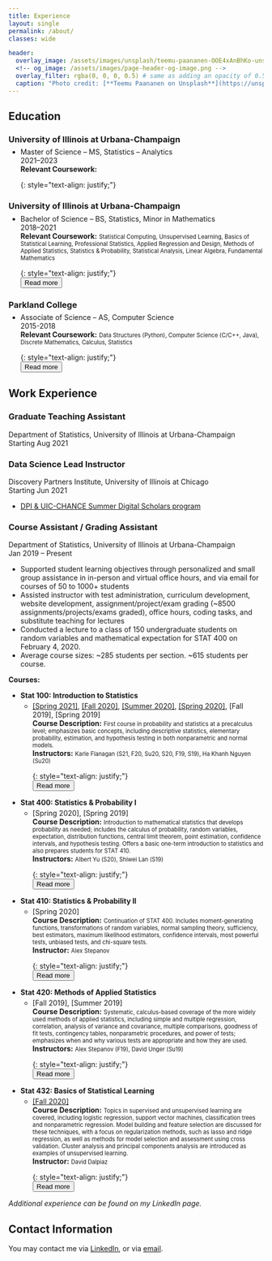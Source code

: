 ```yaml
---
title: Experience
layout: single
permalink: /about/
classes: wide

header:
  overlay_image: /assets/images/unsplash/teemu-paananen-OOE4xAnBhKo-unsplash.jpg
  <!-- og_image: /assets/images/page-header-og-image.png -->
  overlay_filter: rgba(0, 0, 0, 0.5) # same as adding an opacity of 0.5 to a black background
  caption: "Photo credit: [**Teemu Paananen on Unsplash**](https://unsplash.com/photos/OOE4xAnBhKo)"
---
```


## Education

### University of Illinois at Urbana-Champaign
  * <p style="margin-top:-10px;">
      Master of Science – MS, Statistics – Analytics
      <br>2021–2023
      <span id="MSbr"></span>
      <span id="MStext">
        <br><b>Relevant Coursework:</b> <span style="font-size:80%;"></span>
      </span>
    </p>
    {: style="text-align: justify;"}
    <!-- <div class="experience"><button class="btn" onclick="readMore('MS')" id="MSbtn">Read more <i class="fas fa-chevron-circle-down fa-2x"></i></button></div> -->

### University of Illinois at Urbana-Champaign
  * <p style="margin-top:-10px;">
      Bachelor of Science – BS, Statistics, Minor in Mathematics
      <br>2018–2021
      <span id="BSbr"></span>
      <span id="BStext">
        <br><b>Relevant Coursework:</b> <span style="font-size:80%;">Statistical Computing, Unsupervised Learning, Basics of Statistical Learning, Professional Statistics, Applied Regression and Design, Methods of Applied Statistics, Statistics & Probability, Statistical Analysis, Linear Algebra, Fundamental Mathematics</span>
      </span>
    </p>
    {: style="text-align: justify;"}
    <div class="experience"><button class="btn" onclick="readMore('BS')" id="BSbtn">Read more <i class="fas fa-chevron-circle-down fa-2x"></i></button></div>

### Parkland College
  * <p style="margin-top:-10px;">
      Associate of Science – AS, Computer Science
      <br>2015-2018
      <span id="ASbr"></span>
      <span id="AStext">
        <br><b>Relevant Coursework:</b> <span style="font-size:80%;">Data Structures (Python), Computer Science (C/C++, Java), Discrete Mathematics, Calculus, Statistics</span>
      </span>
    </p>
    {: style="text-align: justify;"}
    <div class="experience"><button class="btn" onclick="readMore('AS')" id="ASbtn">Read more <i class="fas fa-chevron-circle-down fa-2x"></i></button></div>

## Work Experience

### Graduate Teaching Assistant
Department of Statistics, University of Illinois at Urbana-Champaign
<br>Starting Aug 2021

### Data Science Lead Instructor
Discovery Partners Institute, University of Illinois at Chicago
<br>Starting Jun 2021
- <a href="https://dpi.uillinois.edu/events/chance-info/" target="_blank">DPI & UIC-CHANCE Summer Digital Scholars program</a>

### Course Assistant / Grading Assistant
Department of Statistics, University of Illinois at Urbana-Champaign
<br>Jan 2019 – Present
- Supported student learning objectives through personalized and small group assistance in in-person and virtual office hours, and via email for courses of 50 to 1000+ students
- Assisted instructor with test administration, curriculum development, website development, assignment/project/exam grading (~8500 assignments/projects/exams graded), office hours, coding tasks, and substitute teaching for lectures
- Conducted a lecture to a class of 150 undergraduate students on random variables and mathematical expectation for STAT 400 on February 4, 2020.
- Average course sizes: ~285 students per section. ~615 students per course.

**Courses:**
* **Stat 100: Introduction to Statistics**
  * <p style="margin-top:-10px;">
      <a href="https://karleflanagan.github.io/stat100S21/" target = "_blank">[Spring 2021]</a>, <a href="https://karleflanagan.github.io/stat100F20/" target="_blank">[Fall 2020]</a>, <a href="https://nkha149.github.io/stat100-su2020/" target="_blank">[Summer 2020]</a>, <a href="https://karleflanagan.github.io/stat100S20/" target="_blank">[Spring 2020]</a>, [Fall 2019], [Spring 2019] 
      <span id="S100br"></span>
      <span id="S100text">
        <br><b>Course Description:</b> <span style="font-size:80%;">First course in probability and statistics at a precalculus level; emphasizes basic concepts, including descriptive statistics, elementary probability, estimation, and hypothesis testing in both nonparametric and normal models.</span>
        <br><b>Instructors:</b> <span style="font-size:80%;">Karle Flanagan (S21, F20, Su20, S20, F19, S19), Ha Khanh Nguyen (Su20)</span>
      </span>
    </p>
    {: style="text-align: justify;"}
    <div class="experience"><button class="btn" onclick="readMore('S100')" id="S100btn">Read more <i class="fas fa-chevron-circle-down fa-2x"></i></button></div>

* **Stat 400: Statistics & Probability I**
  * <p style="margin-top:-10px;">
      [Spring 2020], [Spring 2019]
      <span id="S400br"></span>
      <span id="S400text">
        <br><b>Course Description:</b> <span style="font-size:80%;">Introduction to mathematical statistics that develops probability as needed; includes the calculus of probability, random variables, expectation, distribution functions, central limit theorem, point estimation, confidence intervals, and hypothesis testing. Offers a basic one-term introduction to statistics and also prepares students for STAT 410.</span>
        <br><b>Instructors:</b> <span style="font-size:80%;">Albert Yu (S20), Shiwei Lan (S19)</span>
      </span>
    </p>
    {: style="text-align: justify;"}
    <div class="experience"><button class="btn" onclick="readMore('S400')" id="S400btn">Read more <i class="fas fa-chevron-circle-down fa-2x"></i></button></div>

* **Stat 410: Statistics & Probability II**
  * <p style="margin-top:-10px;">
      [Spring 2020]
      <span id="S410br"></span>
      <span id="S410text">
        <br><b>Course Description:</b> <span style="font-size:80%;">Continuation of STAT 400. Includes moment-generating functions, transformations of random variables, normal sampling theory, sufficiency, best estimators, maximum likelihood estimators, confidence intervals, most powerful tests, unbiased tests, and chi-square tests.</span>
        <br><b>Instructor:</b> <span style="font-size:80%;">Alex Stepanov</span>
      </span>
    </p>
    {: style="text-align: justify;"}
    <div class="experience"><button class="btn" onclick="readMore('S410')" id="S410btn">Read more <i class="fas fa-chevron-circle-down fa-2x"></i></button></div>

* **Stat 420: Methods of Applied Statistics**
  * <p style="margin-top:-10px;">
      [Fall 2019], [Summer 2019]
      <span id="S420br"></span>
      <span id="S420text">
        <br><b>Course Description:</b> <span style="font-size:80%;">Systematic, calculus-based coverage of the more widely used methods of applied statistics, including simple and multiple regression, correlation, analysis of variance and covariance, multiple comparisons, goodness of fit tests, contingency tables, nonparametric procedures, and power of tests; emphasizes when and why various tests are appropriate and how they are used.</span>
        <br><b>Instructors:</b> <span style="font-size:80%;">Alex Stepanov (F19), David Unger (Su19)</span>
      </span>
    </p>
    {: style="text-align: justify;"}
    <div class="experience"><button class="btn" onclick="readMore('S420')" id="S420btn">Read more <i class="fas fa-chevron-circle-down fa-2x"></i></button></div>

* **Stat 432: Basics of Statistical Learning**
  * <p style="margin-top:-10px;">
      <a href="https://fall-2020.stat432.org/" target="_blank">[Fall 2020]</a>
      <span id="S432br"></span>
      <span id="S432text">
        <br><b>Course Description:</b> <span style="font-size:80%;">Topics in supervised and unsupervised learning are covered, including logistic regression, support vector machines, classification trees and nonparametric regression. Model building and feature selection are discussed for these techniques, with a focus on regularization methods, such as lasso and ridge regression, as well as methods for model selection and assessment using cross validation. Cluster analysis and principal components analysis are introduced as examples of unsupervised learning.</span>
        <br><b>Instructor:</b> <span style="font-size:80%;">David Dalpiaz</span>
      </span>
    </p>
    {: style="text-align: justify;"}
    <div class="experience"><button class="btn" onclick="readMore('S432')" id="S432btn">Read more <i class="fas fa-chevron-circle-down fa-2x"></i></button></div>

_Additional experience can be found on my LinkedIn page._

## Contact Information

You may contact me via <a href='https://www.linkedin.com/in/wjonasreger' target="_blank">LinkedIn</a>, or via <a href="mailto:wreger2@illinois.edu">email</a>.